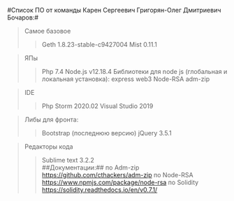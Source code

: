#Список ПО от команды Карен Сергеевич Григорян-Олег Дмитриевич Бочаров:#
>Самое базовое
>>Geth 1.8.23-stable-c9427004
>>Mist 0.11.1

>ЯПы
>>Php 7.4
>>Node.js v12.18.4
>Библиотеки для node js (глобальная и локальная установка):
>>express
>>web3
>>Node-RSA
>>adm-zip

>IDE
>>Php Storm 2020.02
>>Visual Studio 2019

>Либы для фронта:
>>Bootstrap (последнюю версию)
>>jQuery 3.5.1

>Редакторы кода
>>Sublime text 3.2.2  
##Документации:##
по Adm-zip https://github.com/cthackers/adm-zip
по Node-RSA https://www.npmjs.com/package/node-rsa
по Solidity https://solidity.readthedocs.io/en/v0.7.1/
